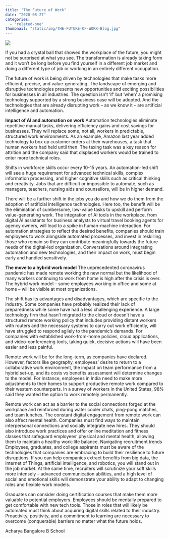 ```yaml
---
title: "The Future of Work"
date: "2020-08-27"
categories: 
  - "related-one"
thumbnail: "static/img/THE-FUTURE-OF-WORK-Blog.jpg"
---
```


![](images/THE-FUTURE-OF-WORK-Blog.jpg)

If you had a crystal ball that showed the workplace of the future, you might not be surprised at what you see. The transformation is already taking form and it won’t be long before you find yourself in a different job market and doing a different type of job or working in an entirely different occupation.

The future of work is being driven by technologies that make tasks more efficient, precise, and value-generating. The landscape of emerging and disruptive technologies presents new opportunities and exciting possibilities for businesses in all industries. The question isn’t ‘if’ but ‘when’ a promising technology supported by a strong business case will be adopted. And the technologies that are already disrupting work – as we know it – are artificial intelligence and automation.

**Impact of AI and automation on work** Automation technologies eliminate repetitive manual tasks, delivering efficiency gains and cost savings for businesses. They will replace some, not all, workers in predictable, structured work environments. As an example, Amazon last year added technology to box up customer orders at their warehouses, a task that human workers had held until then. The taxing task was a key reason for attrition and the company said that displaced workers would be trained to enter more technical roles.

Shifts in workforce skills occur every 10-15 years. An automation-led shift will see a huge requirement for advanced technical skills, complex information processing, and higher cognitive skills such as critical thinking and creativity. Jobs that are difficult or impossible to automate, such as managers, teachers, nursing aids and counsellors, will be in higher demand.

There will be a further shift in the jobs you do and how we do them from the adoption of artificial intelligence technologies. Here too, the benefit will be the elimination of cumbersome, low-value tasks to upskill and perform value-generating work. The integration of AI tools in the workplace, from digital AI assistants for business analysts to virtual travel booking agents for agency owners, will lead to a spike in human-machine interaction. For automation strategies to reflect the desired benefits, companies should train employees to work alongside automated processes, and invest in reskilling those who remain so they can contribute meaningfully towards the future needs of the digital-led organization. Conversations around integrating automation and new technologies, and their impact on work, must begin early and handled sensitively.

**The move to a hybrid work model** The unprecedented coronavirus pandemic has made remote working the new normal but the likelihood of many workers continuing to work from home is high after the crisis is over. The hybrid work model – some employees working in office and some at home – will be visible at most organizations.

The shift has its advantages and disadvantages, which are specific to the industry. Some companies have probably realized their lack of preparedness while some have had a less challenging experience. A large technology firm that hasn’t migrated to the cloud or doesn’t have a structured remote working policy that includes providing distant workers with routers and the necessary systems to carry out work efficiently, will have struggled to respond agilely to the pandemic’s demands. For companies with established work-from-home policies, cloud applications, and video-conferencing tools, taking quick, decisive actions will have been easier and less painful.

Remote work will be for the long-term, as companies have declared. However, factors like geography, employees’ desire to return to a collaborative work environment, the impact on team performance from a hybrid set-up, and its costs vs benefits assessment will determine changes to the model. For instance, employees in India need to make more adjustments to their homes to support productive remote work compared to their western counterparts. In a survey of workers in the United States, 98% said they wanted the option to work remotely permanently.

Remote work can act as a barrier to the social connections forged at the workplace and reinforced during water cooler chats, ping-pong matches, and team lunches. The constant digital engagement from remote work can also affect mental health. Companies must find ways to maintain interpersonal connections and socially integrate new hires. They should also introduce work practices and offer online meditation and fitness classes that safeguard employees’ physical and mental health, allowing them to maintain a healthy work-life balance. Navigating recruitment trends Employees, graduates, and college aspirants must be aware of the technologies that companies are embracing to build their resilience to future disruptions. If you can help companies extract benefits from big data, the Internet of Things, artificial intelligence, and robotics, you will stand out in the job market. At the same time, recruiters will scrutinize your soft skills more intensely – advanced communication abilities, and a high level of social and emotional skills will demonstrate your ability to adapt to changing roles and flexible work models.

Graduates can consider doing certification courses that make them more valuable to potential employers. Employees should be mentally prepared to get comfortable with new tech tools. Those in roles that will likely be automated must think about acquiring digital skills related to their industry. Proactivity, positivity, and a commitment to learning are necessary to overcome (conquerable) barriers no matter what the future holds.

Acharya Bangalore B School
